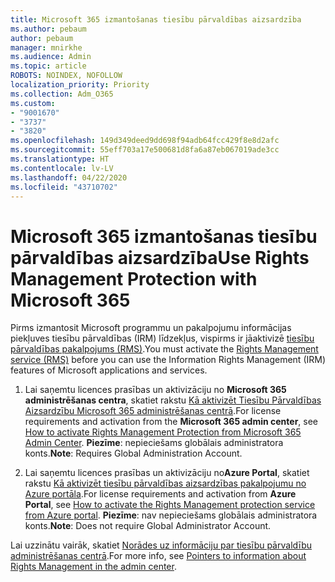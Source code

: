 ```yaml
---
title: Microsoft 365 izmantošanas tiesību pārvaldības aizsardzība
ms.author: pebaum
author: pebaum
manager: mnirkhe
ms.audience: Admin
ms.topic: article
ROBOTS: NOINDEX, NOFOLLOW
localization_priority: Priority
ms.collection: Adm_O365
ms.custom:
- "9001670"
- "3737"
- "3820"
ms.openlocfilehash: 149d349deed9dd698f94adb64fcc429f8e8d2afc
ms.sourcegitcommit: 55eff703a17e500681d8fa6a87eb067019ade3cc
ms.translationtype: HT
ms.contentlocale: lv-LV
ms.lasthandoff: 04/22/2020
ms.locfileid: "43710702"
---
```

# <a name="use-rights-management-protection-with-microsoft-365"></a><span data-ttu-id="d0f5c-102">Microsoft 365 izmantošanas tiesību pārvaldības aizsardzība</span><span class="sxs-lookup"><span data-stu-id="d0f5c-102">Use Rights Management Protection with Microsoft 365</span></span>

<span data-ttu-id="d0f5c-103">Pirms izmantosit Microsoft programmu un pakalpojumu informācijas piekļuves tiesību pārvaldības (IRM) līdzekļus, vispirms ir jāaktivizē [tiesību pārvaldības pakalpojums (RMS)](https://docs.microsoft.com/azure/information-protection/what-is-azure-rms).</span><span class="sxs-lookup"><span data-stu-id="d0f5c-103">You must activate the [Rights Management service (RMS)](https://docs.microsoft.com/azure/information-protection/what-is-azure-rms) before you can use the Information Rights Management (IRM) features of Microsoft applications and services.</span></span>

1. <span data-ttu-id="d0f5c-104">Lai saņemtu licences prasības un aktivizāciju no **Microsoft 365 administrēšanas centra**, skatiet rakstu [Kā aktivizēt Tiesību Pārvaldības Aizsardzību Microsoft 365 administrēšanas centrā](https://docs.microsoft.com/azure/information-protection/activate-office365).</span><span class="sxs-lookup"><span data-stu-id="d0f5c-104">For license requirements and activation from the **Microsoft 365 admin center**, see [How to activate Rights Management Protection from Microsoft 365 Admin Center](https://docs.microsoft.com/azure/information-protection/activate-office365).</span></span> <span data-ttu-id="d0f5c-105">**Piezīme**: nepieciešams globālais administratora konts.</span><span class="sxs-lookup"><span data-stu-id="d0f5c-105">**Note**: Requires Global Administration Account.</span></span>

2. <span data-ttu-id="d0f5c-106">Lai saņemtu licences prasības un aktivizāciju no**Azure Portal**, skatiet rakstu [Kā aktivizēt tiesību pārvaldības aizsardzības pakalpojumu no Azure portāla](https://docs.microsoft.com/azure/information-protection/activate-azure).</span><span class="sxs-lookup"><span data-stu-id="d0f5c-106">For license requirements and activation from **Azure Portal**, see [How to activate the Rights Management protection service from Azure portal](https://docs.microsoft.com/azure/information-protection/activate-azure).</span></span> <span data-ttu-id="d0f5c-107">**Piezīme**: nav nepieciešams globālais administratora konts.</span><span class="sxs-lookup"><span data-stu-id="d0f5c-107">**Note**: Does not require Global Administrator Account.</span></span>

<span data-ttu-id="d0f5c-108">Lai uzzinātu vairāk, skatiet [Norādes uz informāciju par tiesību pārvaldību administrēšanas centrā](https://docs.microsoft.com/office365/enterprise/activate-rms-in-office-365).</span><span class="sxs-lookup"><span data-stu-id="d0f5c-108">For more info, see [Pointers to information about Rights Management in the admin center](https://docs.microsoft.com/office365/enterprise/activate-rms-in-office-365).</span></span>
